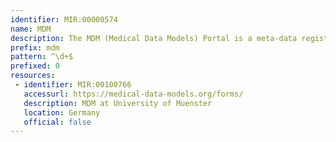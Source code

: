 ```yaml
---
identifier: MIR:00000574
name: MDM
description: The MDM (Medical Data Models) Portal is a meta-data registry for creating, analysing, sharing and reusing medical forms. Electronic forms are central in numerous processes involving data, including the collection of data through electronic health records (EHRs), Electronic Data Capture (EDC), and as case report forms (CRFs) for clinical trials. The MDM Portal provides medical forms in numerous export formats, facilitating the sharing and reuse of medical data models and exchange between information systems.
prefix: mdm
pattern: ^\d+$
prefixed: 0
resources:
 - identifier: MIR:00100766
   accessurl: https://medical-data-models.org/forms/
   description: MDM at University of Muenster
   location: Germany
   official: false
---
```

